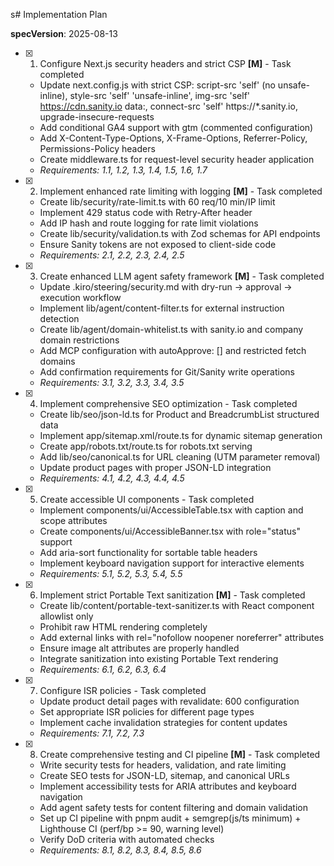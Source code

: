 s# Implementation Plan

**specVersion**: 2025-08-13

- [x] 1. Configure Next.js security headers and strict CSP **[M]** - Task completed
  - Update next.config.js with strict CSP: script-src 'self' (no unsafe-inline), style-src 'self' 'unsafe-inline', img-src 'self' https://cdn.sanity.io data:, connect-src 'self' https://*.sanity.io, upgrade-insecure-requests
  - Add conditional GA4 support with gtm (commented configuration)
  - Add X-Content-Type-Options, X-Frame-Options, Referrer-Policy, Permissions-Policy headers
  - Create middleware.ts for request-level security header application
  - _Requirements: 1.1, 1.2, 1.3, 1.4, 1.5, 1.6, 1.7_

- [x] 2. Implement enhanced rate limiting with logging **[M]** - Task completed
  - Create lib/security/rate-limit.ts with 60 req/10 min/IP limit
  - Implement 429 status code with Retry-After header
  - Add IP hash and route logging for rate limit violations
  - Create lib/security/validation.ts with Zod schemas for API endpoints
  - Ensure Sanity tokens are not exposed to client-side code
  - _Requirements: 2.1, 2.2, 2.3, 2.4, 2.5_

- [x] 3. Create enhanced LLM agent safety framework **[M]** - Task completed
  - Update .kiro/steering/security.md with dry-run → approval → execution workflow
  - Implement lib/agent/content-filter.ts for external instruction detection
  - Create lib/agent/domain-whitelist.ts with sanity.io and company domain restrictions
  - Add MCP configuration with autoApprove: [] and restricted fetch domains
  - Add confirmation requirements for Git/Sanity write operations
  - _Requirements: 3.1, 3.2, 3.3, 3.4, 3.5_

- [x] 4. Implement comprehensive SEO optimization - Task completed
  - Create lib/seo/json-ld.ts for Product and BreadcrumbList structured data
  - Implement app/sitemap.xml/route.ts for dynamic sitemap generation
  - Create app/robots.txt/route.ts for robots.txt serving
  - Add lib/seo/canonical.ts for URL cleaning (UTM parameter removal)
  - Update product pages with proper JSON-LD integration
  - _Requirements: 4.1, 4.2, 4.3, 4.4, 4.5_

- [x] 5. Create accessible UI components - Task completed
  - Implement components/ui/AccessibleTable.tsx with caption and scope attributes
  - Create components/ui/AccessibleBanner.tsx with role="status" support
  - Add aria-sort functionality for sortable table headers
  - Implement keyboard navigation support for interactive elements
  - _Requirements: 5.1, 5.2, 5.3, 5.4, 5.5_

- [x] 6. Implement strict Portable Text sanitization **[M]** - Task completed
  - Create lib/content/portable-text-sanitizer.ts with React component allowlist only
  - Prohibit raw HTML rendering completely
  - Add external links with rel="nofollow noopener noreferrer" attributes
  - Ensure image alt attributes are properly handled
  - Integrate sanitization into existing Portable Text rendering
  - _Requirements: 6.1, 6.2, 6.3, 6.4_

- [x] 7. Configure ISR policies - Task completed
  - Update product detail pages with revalidate: 600 configuration
  - Set appropriate ISR policies for different page types
  - Implement cache invalidation strategies for content updates
  - _Requirements: 7.1, 7.2, 7.3_

- [x] 8. Create comprehensive testing and CI pipeline **[M]** - Task completed
  - Write security tests for headers, validation, and rate limiting
  - Create SEO tests for JSON-LD, sitemap, and canonical URLs
  - Implement accessibility tests for ARIA attributes and keyboard navigation
  - Add agent safety tests for content filtering and domain validation
  - Set up CI pipeline with pnpm audit + semgrep(js/ts minimum) + Lighthouse CI (perf/bp >= 90, warning level)
  - Verify DoD criteria with automated checks
  - _Requirements: 8.1, 8.2, 8.3, 8.4, 8.5, 8.6_
